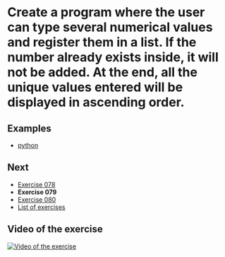 # Create a program where the user can type several numerical values and register them in a list. If the number already exists inside, it will not be added. At the end, all the unique values entered will be displayed in ascending order.

## Examples

- [python](python)

## Next

- [Exercise 078](../078)
- **Exercise 079**
- [Exercise 080](../080)
- [List of exercises](../)

## Video of the exercise

[![Video of the exercise](https://img.youtube.com/vi/LkAzRnc_GPk/maxresdefault.jpg)](https://youtu.be/LkAzRnc_GPk)
